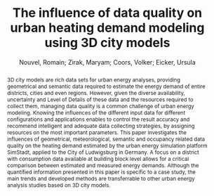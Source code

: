 ---
layout: technique
title: "The influence of data quality on urban heating demand modeling using 3D city models"
classifications:
    system_type: "False"
    technique: "False"
    design_study: "False"
    evaluation: "False"
    data: "False"
    analysis: "True"
    generation: "False"
    curation_and_transformation: "False"
    management: "True"
    modeling: "False"
    urban_analysis: "True"
    visualization: "False"
    sunlight_access: "False"
    wind_ventilation: "False"
    view_impact: "False"
    energy: "True"
    damage_and_disaster_management: "False"
    climate: "False"
    sound: "False"
    property_cadastre: "False"
    other_use: "False"
    lookup: "False"
    browse: "True"
    locate: "False"
    explore: "False"
    identify: "False"
    compare: "True"
    summarize: "True"
    distribution: "True"
    trends: "False"
    outliers: "True"
    extremes: "False"
    features: "True"
    target_discovery: "False"
    target_access: "True"
    spatial_relation: "False"
    buildings: "True"
    streets: "False"
    nature: "False"
    uniform_discretization: "False"
    structural_subdivision: "False"
    univariate: "False"
    multivariate: "True"
    volumetric: "False"
    temporal: "False"
    sensing: "False"
    statistical: "False"
    simulation_based: "True"
    learning_based: "False"
    surveyed: "False"
    site: "False"
    block: "False"
    multi_block: "True"
    city: "True"
    va_wo_model: "False"
    post_model: "False"
    model_integrated: "False"
    assisted_models: "False"
    overlay: "True"
    embedded: "False"
    linked: "False"
    temporal_jx: "False"
    spatial_jx: "False"
    filter: "False"
    aggregate: "False"
    embed: "False"
    glyphs: "False"
    bar_charts: "True"
    scatterplots: "True"
    linegraphs: "True"
    matrix: "False"
    grid: "False"
    boxplot: "True"
    parallel_coordinates: "False"
    map_2d: "False"
    map_3d: "True"
    walking: "False"
    steering: "False"
    selection_based: "False"
    manipulation_based: "True"
    distortion: "False"
    ghosting: "False"
    culling: "False"
    birds_view: "False"
    multi_view: "False"
    assisted_steering: "False"
    other: "False"
    vr_cave: "False"
    ar: "False"
    desktop: "True"
    mobile: "False"
    case_study: "True"
    user_study: "False"
    statistical_evaluation: "False"
    expert_interviews: "False"
key: "XFFA3U6J"
item_type: "journalArticle"
publication_year: "2017"
author: "Nouvel, Romain; Zirak, Maryam; Coors, Volker; Eicker, Ursula"
publication_title: "Computers, Environment and Urban Systems"
isbn: "nan"
issn: "01989715"
doi: "10.1016/j.compenvurbsys.2016.12.005"
url_paper: "https://linkinghub.elsevier.com/retrieve/pii/S0198971516304306"
abstract_note: "nan"
date_added: "2023-01-30 00:05:44"
date_modified: "2023-01-30 00:05:44"
access_date: "2023-01-30 00:05:44"
pages: "68-80"
num_pages: "nan"
issue: "nan"
volume: "64.0"
number_of_volumes: "nan"
journal_abbreviation: "Computers, Environment and Urban Systems"
short_title: "nan"
series: "nan"
series_number: "nan"
series_text: "nan"
series_title: "nan"
publisher: "nan"
place: "nan"
language: "en"
rights: "nan"
type: "nan"
archive: "nan"
archive_location: "nan"
library_catalog: "DOI.org (Crossref)"
call_number: "nan"
extra: "nan"
notes: "nan"
link_attachments: "nan"
manual_tags: "nan"
automatic_tags: "nan"
editor: "nan"
series_editor: "nan"
translator: "nan"
contributor: "nan"
attorney_agent: "nan"
book_author: "nan"
cast_member: "nan"
commenter: "nan"
composer: "nan"
cosponsor: "nan"
counsel: "nan"
interviewer: "nan"
producer: "nan"
recipient: "nan"
reviewed_author: "nan"
scriptwriter: "nan"
words_by: "nan"
guest: "nan"
number: "nan"
edition: "nan"
running_time: "nan"
scale: "nan"
medium: "nan"
artwork_size: "nan"
filing_date: "nan"
application_number: "nan"
assignee: "nan"
issuing_authority: "nan"
country: "nan"
meeting_name: "nan"
conference_name: "nan"
court: "nan"
references: "nan"
reporter: "nan"
legal_status: "nan"
priority_numbers: "nan"
programming_language: "nan"
version: "nan"
system: "nan"
code: "nan"
code_number: "nan"
section: "nan"
session: "nan"
committee: "nan"
history: "nan"
legislative_body: "nan"
abstract: "3D city models are rich data sets for urban energy analyses, providing geometrical and semantic data required to estimate the energy demand of entire districts, cities and even regions. However, given the diverse availability, uncertainty and Level of Details of these data and the resources required to collect them, managing data quality is a common challenge of urban energy modeling. Knowing the influences of the different input data for different configurations and applications enables to control the result accuracy and recommend intelligent and adequate data collecting strategies, by assigning resources on the most important parameters. This paper investigates the influences of geometrical, meteorological, semantic and occupancy related data quality on the heating demand estimated by the urban energy simulation platform SimStadt, applied to the City of Ludwigsburg in Germany. A focus on a district with consumption data available at building block level allows for a critical comparison between estimated and measured energy demands. Although the quantified information presented in this paper is specific to a case study, the main trends and developed methods are transferrable to other urban energy analysis studies based on 3D city models."
---